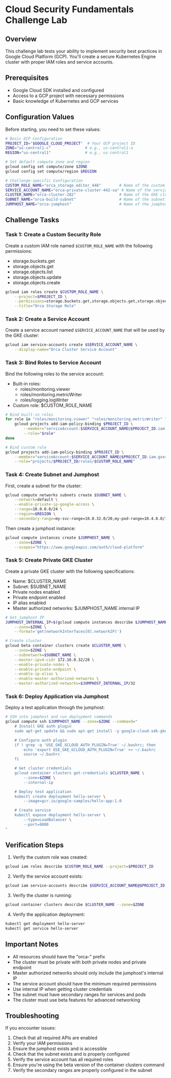 # Cloud Security Fundamentals Challenge Lab

## Overview
This challenge lab tests your ability to implement security best practices in Google Cloud Platform (GCP). You'll create a secure Kubernetes Engine cluster with proper IAM roles and service accounts.

## Prerequisites
- Google Cloud SDK installed and configured
- Access to a GCP project with necessary permissions
- Basic knowledge of Kubernetes and GCP services

## Configuration Values
Before starting, you need to set these values:

```bash
# Basic GCP Configuration
PROJECT_ID="$GOOGLE_CLOUD_PROJECT"  # Your GCP project ID
ZONE="us-central1-c"               # e.g., us-central1-a
REGION="us-central1"               # e.g., us-central1

# Set default compute zone and region
gcloud config set compute/zone $ZONE
gcloud config set compute/region $REGION

# Challenge-specific Configuration
CUSTOM_ROLE_NAME="orca_storage_editor_448"        # Name of the custom security role
SERVICE_ACCOUNT_NAME="orca-private-cluster-442-sa" # Name of the service account
CLUSTER_NAME="orca-cluster-282"                   # Name of the GKE cluster
SUBNET_NAME="orca-build-subnet"                   # Name of the subnet for the cluster
JUMPHOST_NAME="orca-jumphost"                     # Name of the jumphost instance
```

## Challenge Tasks

### Task 1: Create a Custom Security Role
Create a custom IAM role named `$CUSTOM_ROLE_NAME` with the following permissions:
- storage.buckets.get
- storage.objects.get
- storage.objects.list
- storage.objects.update
- storage.objects.create

```bash
gcloud iam roles create $CUSTOM_ROLE_NAME \
    --project=$PROJECT_ID \
    --permissions=storage.buckets.get,storage.objects.get,storage.objects.list,storage.objects.update,storage.objects.create \
    --title="Orca Storage Role"
```

### Task 2: Create a Service Account
Create a service account named `$SERVICE_ACCOUNT_NAME` that will be used by the GKE cluster:

```bash
gcloud iam service-accounts create $SERVICE_ACCOUNT_NAME \
    --display-name="Orca Cluster Service Account"
```

### Task 3: Bind Roles to Service Account
Bind the following roles to the service account:
- Built-in roles:
  - roles/monitoring.viewer
  - roles/monitoring.metricWriter
  - roles/logging.logWriter
- Custom role: $CUSTOM_ROLE_NAME

```bash
# Bind built-in roles
for role in "roles/monitoring.viewer" "roles/monitoring.metricWriter" "roles/logging.logWriter"; do
    gcloud projects add-iam-policy-binding $PROJECT_ID \
        --member="serviceAccount:$SERVICE_ACCOUNT_NAME@$PROJECT_ID.iam.gserviceaccount.com" \
        --role="$role"
done

# Bind custom role
gcloud projects add-iam-policy-binding $PROJECT_ID \
    --member="serviceAccount:$SERVICE_ACCOUNT_NAME@$PROJECT_ID.iam.gserviceaccount.com" \
    --role="projects/$PROJECT_ID/roles/$CUSTOM_ROLE_NAME"
```

### Task 4: Create Subnet and Jumphost
First, create a subnet for the cluster:

```bash
gcloud compute networks subnets create $SUBNET_NAME \
    --network=default \
    --enable-private-ip-google-access \
    --range=10.0.0.0/24 \
    --region=$REGION \
    --secondary-range=my-svc-range=10.0.32.0/20,my-pod-range=10.4.0.0/14
```

Then create a jumphost instance:

```bash
gcloud compute instances create $JUMPHOST_NAME \
    --zone=$ZONE \
    --scopes="https://www.googleapis.com/auth/cloud-platform"
```

### Task 5: Create Private GKE Cluster
Create a private GKE cluster with the following specifications:
- Name: $CLUSTER_NAME
- Subnet: $SUBNET_NAME
- Private nodes enabled
- Private endpoint enabled
- IP alias enabled
- Master authorized networks: $JUMPHOST_NAME internal IP

```bash
# Get jumphost IP
JUMPHOST_INTERNAL_IP=$(gcloud compute instances describe $JUMPHOST_NAME \
    --zone=$ZONE \
    --format='get(networkInterfaces[0].networkIP)')

# Create cluster
gcloud beta container clusters create $CLUSTER_NAME \
    --zone=$ZONE \
    --subnetwork=$SUBNET_NAME \
    --master-ipv4-cidr 172.16.0.32/28 \
    --enable-private-nodes \
    --enable-private-endpoint \
    --enable-ip-alias \
    --enable-master-authorized-networks \
    --master-authorized-networks=$JUMPHOST_INTERNAL_IP/32
```

### Task 6: Deploy Application via Jumphost
Deploy a test application through the jumphost:

```bash
# SSH into jumphost and run deployment commands
gcloud compute ssh $JUMPHOST_NAME --zone=$ZONE --command="
    # Install GKE auth plugin
    sudo apt-get update && sudo apt-get install -y google-cloud-sdk-gke-gcloud-auth-plugin

    # Configure auth plugin
    if ! grep -q 'USE_GKE_GCLOUD_AUTH_PLUGIN=True' ~/.bashrc; then
        echo 'export USE_GKE_GCLOUD_AUTH_PLUGIN=True' >> ~/.bashrc
        source ~/.bashrc
    fi

    # Get cluster credentials
    gcloud container clusters get-credentials $CLUSTER_NAME \
        --zone=$ZONE \
        --internal-ip

    # Deploy test application
    kubectl create deployment hello-server \
        --image=gcr.io/google-samples/hello-app:1.0

    # Create service
    kubectl expose deployment hello-server \
        --type=LoadBalancer \
        --port=8080
"
```

## Verification Steps
1. Verify the custom role was created:
```bash
gcloud iam roles describe $CUSTOM_ROLE_NAME --project=$PROJECT_ID
```

2. Verify the service account exists:
```bash
gcloud iam service-accounts describe $SERVICE_ACCOUNT_NAME@$PROJECT_ID.iam.gserviceaccount.com
```

3. Verify the cluster is running:
```bash
gcloud container clusters describe $CLUSTER_NAME --zone=$ZONE
```

4. Verify the application deployment:
```bash
kubectl get deployment hello-server
kubectl get service hello-server
```

## Important Notes
- All resources should have the "orca-" prefix
- The cluster must be private with both private nodes and private endpoint
- Master authorized networks should only include the jumphost's internal IP
- The service account should have the minimum required permissions
- Use internal IP when getting cluster credentials
- The subnet must have secondary ranges for services and pods
- The cluster must use beta features for advanced networking

## Troubleshooting
If you encounter issues:
1. Check that all required APIs are enabled
2. Verify your IAM permissions
3. Ensure the jumphost exists and is accessible
4. Check that the subnet exists and is properly configured
5. Verify the service account has all required roles
6. Ensure you're using the beta version of the container clusters command
7. Verify the secondary ranges are properly configured in the subnet
